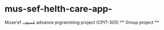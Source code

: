 # mus-sef-helth-care-app-
Muse'ef  مُسعِف
 advance prgramming project (CPIT-305)
** Group project **
